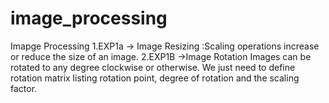 # image_processing
Imapge Processing
1.EXP1a -> Image Resizing :Scaling operations increase or reduce the size of an image. 
2.EXP1B ->Image Rotation
    Images can be rotated to any degree clockwise or otherwise. We just need to define rotation matrix listing rotation point, degree of rotation and the scaling factor.
